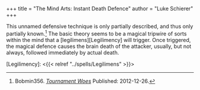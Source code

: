+++
title = "The Mind Arts: Instant Death Defence"
author = "Luke Schierer"
+++

This unnamed defensive technique is only partially described, and thus only
partially known.[^211026-1]  The basic theory seems to be a magical tripwire of
sorts within the mind that a [legilimens][Legilimency] will trigger.  Once
triggered, the magical defence causes the brain death of the attacker, usually,
but not always, followed immediately by actual death. 

[Legilimency]: <{{< relref "../spells/Legilimens" >}}>

[^211026-1]: Bobmin356.
    _[Tournament Woes](https://www.fanfiction.net/s/8837107)_
    Published: 2012-12-26.


